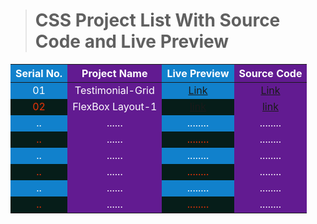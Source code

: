 > # CSS Project List With Source Code and Live Preview

<style>
  tr:nth-child(even){
    background:rgb(6, 29, 25);
    color:rgb(236, 52, 6);
  }
  tr:nth-child(odd){
    background:rgb(17, 129, 204);
    color:white;
  }
  tr :nth-child(even){
    background:rgb(98, 27, 145);
    color:white;
  }
  
</style>

| Serial No. |   Project Name   |                   Live Preview                   |                                   Source Code                                    |
| :--------: | :--------------: | :----------------------------------------------: | :------------------------------------------------------------------------------: |
|     01     | Testimonial-Grid | [Link](https://1-testimonial-basic.netlify.app/) | [Link](https://github.com/Mr-Anik1/HTML-CSS/tree/master/css/test/grid/project-2) |
|     02     | FlexBox Layout-1 |  [link](https://flexbox-layout-1.netlify.app/)   |                                     [link]()                                     |
|     ..     |      ......      |                     ........                     |                                     ........                                     |
|     ..     |      ......      |                     ........                     |                                     ........                                     |
|     ..     |      ......      |                     ........                     |                                     ........                                     |
|     ..     |      ......      |                     ........                     |                                     ........                                     |
|     ..     |      ......      |                     ........                     |                                     ........                                     |
|     ..     |      ......      |                     ........                     |                                     ........                                     |
